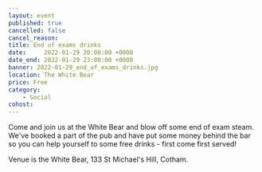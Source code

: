 ```yaml
---
layout: event
published: true
cancelled: false
cancel_reason:
title: End of exams drinks
date:     2022-01-29 20:00:00 +0000
date_end: 2022-01-29 23:00:00 +0000
banner: 2022-01-29_end_of_exams_drinks.jpg
location: The White Bear
price: Free
category:
    - Social
cohost:
---
```

Come and join us at the White Bear and blow off some end of exam steam. We've booked a part of the pub
and have put some money behind the bar so you can help yourself to some free drinks - first come first served!

Venue is the White Bear, 133 St Michael's Hill, Cotham.
